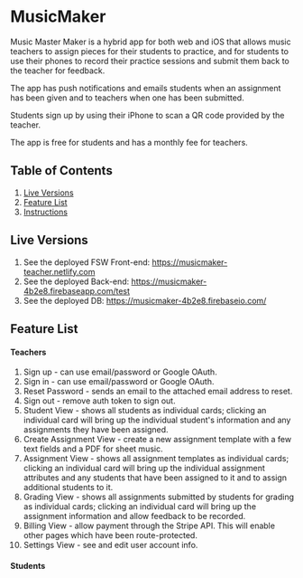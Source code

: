 # MusicMaker

Music Master Maker is a hybrid app for both web and iOS that allows music teachers to assign pieces for their students to practice, and for students to use their phones to record their practice sessions and submit them back to the teacher for feedback.

The app has push notifications and emails students when an assignment has been given and to teachers when one has been submitted.

Students sign up by using their iPhone to scan a QR code provided by the teacher.

The app is free for students and has a monthly fee for teachers.

## Table of Contents
1. [Live Versions](#live_versions)
2. [Feature List](#feature_list)
3. [Instructions](#instructions)

## Live Versions
1. See the deployed FSW Front-end: https://musicmaker-teacher.netlify.com
2. See the deployed Back-end: https://musicmaker-4b2e8.firebaseapp.com/test
3. See the deployed DB: https://musicmaker-4b2e8.firebaseio.com/

## Feature List
#### Teachers
1. Sign up - can use email/password or Google OAuth.
2. Sign in - can use email/password or Google OAuth.
3. Reset Password - sends an email to the attached email address to reset.
4. Sign out - remove auth token to sign out.
5. Student View - shows all students as individual cards; clicking an individual card will bring up the individual student's information and any assignments they have been assigned.
6. Create Assignment View - create a new assignment template with a few text fields and a PDF for sheet music.
7. Assignment View - shows all assignment templates as individual cards; clicking an individual card will bring up the individual assignment attributes and any students that have been assigned to it and to assign additional students to it.
8. Grading View - shows all assignments submitted by students for grading as individual cards; clicking an individual card will bring up the assignment information and allow feedback to be recorded.
9. Billing View - allow payment through the Stripe API. This will enable other pages which have been route-protected.
10. Settings View - see and edit user account info.

#### Students
